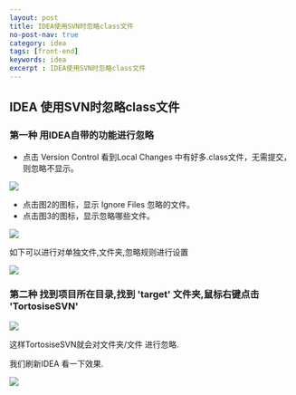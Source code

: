 ```yaml
---
layout: post
title: IDEA使用SVN时忽略class文件
no-post-nav: true
category: idea
tags: [front-end]
keywords: idea
excerpt : IDEA使用SVN时忽略class文件
---
```


## IDEA 使用SVN时忽略class文件

### 第一种 用IDEA自带的功能进行忽略

- 点击 Version Control 看到Local Changes 中有好多.class文件，无需提交，则忽略不显示。

![](https://luopengfei3000.github.io/assets/images/2019/idea/2019-03-27-idea-svn/05.png)

- 点击图2的图标，显示 Ignore Files 忽略的文件。
- 点击图3的图标，显示忽略哪些文件。

![](https://luopengfei3000.github.io/assets/images/2019/idea/2019-03-27-idea-svn/01.png)

如下可以进行对单独文件,文件夹,忽略规则进行设置 

![](https://luopengfei3000.github.io/assets/images/2019/idea/2019-03-27-idea-svn/02.png)

### 第二种 找到项目所在目录,找到 'target' 文件夹,鼠标右键点击 'TortosiseSVN'
 
![](https://luopengfei3000.github.io/assets/images/2019/idea/2019-03-27-idea-svn/04.png)

这样TortosiseSVN就会对文件夹/文件 进行忽略. 

我们刷新IDEA 看一下效果. 

![](https://luopengfei3000.github.io/assets/images/2019/idea/2019-03-27-idea-svn/03.png)


